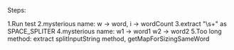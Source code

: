 Steps:

1.Run test
2.mysterious name:
w -> word,
i -> wordCount
3.extract "\\s+" as SPACE_SPLITER
4.mysterious name:
    w1 -> word1
    w2 -> word2
5.Too long method:
extract splitInputString method, getMapForSizingSameWord
